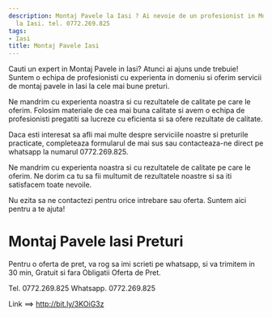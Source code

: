 ```yaml
---
description: Montaj Pavele la Iasi ? Ai nevoie de un profesionist in Montaj Pavele
  la Iasi. tel. 0772.269.825
tags:
- Iasi
title: Montaj Pavele Iasi
---
```




Cauti un expert in Montaj Pavele in Iasi? Atunci ai ajuns unde trebuie! Suntem o echipa de profesionisti cu experienta in domeniu si oferim servicii de montaj pavele in Iasi la cele mai bune preturi.

Ne mandrim cu experienta noastra si cu rezultatele de calitate pe care le oferim. Folosim materiale de cea mai buna calitate si avem o echipa de profesionisti pregatiti sa lucreze cu eficienta si sa ofere rezultate de calitate.

Daca esti interesat sa afli mai multe despre serviciile noastre si preturile practicate, completeaza formularul de mai sus sau contacteaza-ne direct pe whatsapp la numarul 0772.269.825.

Ne mandrim cu experienta noastra si cu rezultatele de calitate pe care le oferim. Ne dorim ca tu sa fii multumit de rezultatele noastre si sa iti satisfacem toate nevoile.

Nu ezita sa ne contactezi pentru orice intrebare sau oferta. Suntem aici pentru a te ajuta!

# Montaj Pavele Iasi Preturi
Pentru o oferta de pret, va rog sa imi scrieti pe whatsapp, si va trimitem in 30 min, Gratuit si fara Obligatii Oferta de Pret.

Tel. 0772.269.825
Whatsapp. 0772.269.825

Link ==> http://bit.ly/3KOiG3z